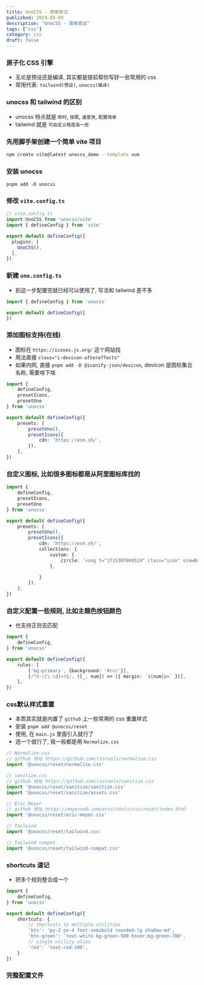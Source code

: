 ```yaml
---
title: UnoCSS - 简单尝试
published: 2024-05-09
description: "UnoCSS - 简单尝试"
tags: ["css"]
category: css
draft: false
---
```


### 原子化 CSS 引擎
- 无论是预设还是编译, 其实都是提前帮你写好一些常用的 css
- 常用代表: `tailwind(预设)`, `unocss(编译)`

### unocss 和 tailwind 的区别
- unocss 特点就是 `即时`, `按需`, `速度快`, `配置简单`
- tailwind 就是 `可自定义程度高一些`


### 先用脚手架创建一个简单 vite 项目
```bash
npm create vite@latest unocss_demo --template vue
```

### 安装 unocss
```
pnpm add -D unocss
```

### 修改 `vite.config.ts`
```ts
// vite.config.ts
import UnoCSS from 'unocss/vite'
import { defineConfig } from 'vite'

export default defineConfig({
  plugins: [
    UnoCSS(),
  ],
})
```

### 新建 `uno.config.ts`
- 到这一步配置完就已经可以使用了, 写法和 tailwind 差不多
```ts
import { defineConfig } from 'unocss'

export default defineConfig({
})
```

### 添加图标支持(在线)
- 图标在 `https://icones.js.org/` 这个网站找
- 用法直接 `class="i-devicon-aftereffects"`
- 如果内网, 直接 `pnpm add -D @iconify-json/devicon`, devicon 是图标集合名称, 需要啥下啥 
```ts
import {
    defineConfig,
    presetIcons,
    presetUno
} from 'unocss'

export default defineConfig({
    presets: [
        presetUno(),
        presetIcons({
            cdn: 'https://esm.sh/',
        }),
    ],
})
```

### 自定义图标, 比如很多图标都是从阿里图标库找的
```ts
import {
    defineConfig,
    presetIcons,
    presetUno
} from 'unocss'

export default defineConfig({
    presets: [
        presetUno(),
        presetIcons({
            cdn: 'https://esm.sh/',
            collections: {
                custom: {
                    circle: '<svg t="1715307004524" class="icon" viewBox="0 0 1179 1024" version="1.1" xmlns="http://www.w3.org/2000/svg" p-id="1804" width="32" height="32"><path d="M915.432989 1018.782202c144.763685 0 262.138247-136.203506 262.138247-304.185528 0-159.19173-105.414472-289.75173-239.662023-302.988944C929.124674 184.158921 767.488 2.876404 569.297978 2.876404 394.435596 2.876404 248.09564 144.050337 210.012045 333.49609 89.099506 379.604854 1.754607 511.603056 1.754607 667.343101c0 194.08827 135.599461 351.439101 302.862382 351.439101h610.816z" fill="#7FBFE1" p-id="1805"></path></svg>',
                },

            }
        }),
    ],
})
```

### 自定义配置一些规则, 比如主题色按钮颜色
- 也支持正则去匹配
```ts
import {
    defineConfig,
} from 'unocss'

export default defineConfig({
    rules: [
        ['bg-primary', {background: '#ccc'}],
        [/^m-([\.\d]+)$/, ([_, num]) => ({ margin: `${num}px` })],
    ],
})
```

### css默认样式重置
- 本质其实就是内置了 `github` 上一些常用的 css 重置样式
- 安装 `pnpm add @unocss/reset`
- 使用, 在 `main.js` 里面引入就行了
- 选一个就行了, 我一般都是用 `Normalize.css`
```ts
// Normalize.css
// github 地址 https://github.com/csstools/normalize.css
import '@unocss/reset/normalize.css'

// sanitize.css
// github 地址 https://github.com/csstools/sanitize.css
import '@unocss/reset/sanitize/sanitize.css'
import '@unocss/reset/sanitize/assets.css'

// Eric Meyer
// github 地址 https://meyerweb.com/eric/tools/css/reset/index.html
import '@unocss/reset/eric-meyer.css'

// Tailwind
import '@unocss/reset/tailwind.css'

// Tailwind compat
import '@unocss/reset/tailwind-compat.css'
```

### shortcuts 速记
- 把多个规则整合成一个
```ts
import {
    defineConfig,
} from 'unocss'

export default defineConfig({
    shortcuts: {
        // shortcuts to multiple utilities
        'btn': 'py-2 px-4 font-semibold rounded-lg shadow-md',
        'btn-green': 'text-white bg-green-500 hover:bg-green-700',
        // single utility alias
        'red': 'text-red-100',
    }
})
```

### 完整配置文件
```ts

```
